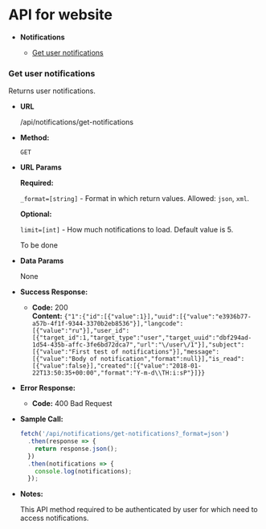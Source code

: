 # API for website

* **Notifications**

  * [Get user notifications](#get-user-notifications)

### Get user notifications

Returns user notifications.

* **URL**

  /api/notifications/get-notifications

* **Method:**

  `GET`
  
*  **URL Params**

   **Required:**
 
   `_format=[string]` - Format in which return values. Allowed: `json`, `xml`.

   **Optional:**
   
   `limit=[int]` - How much notifications to load. Default value is 5.
 
   To be done

* **Data Params**

  None

* **Success Response:**

  * **Code:** 200 <br />
    **Content:** `{"1":{"id":[{"value":1}],"uuid":[{"value":"e3936b77-a57b-4f1f-9344-3370b2eb8536"}],"langcode":[{"value":"ru"}],"user_id":[{"target_id":1,"target_type":"user","target_uuid":"dbf294ad-1d54-435b-affc-3fe6bd72dca7","url":"\/user\/1"}],"subject":[{"value":"First test of notifications"}],"message":[{"value":"Body of notification","format":null}],"is_read":[{"value":false}],"created":[{"value":"2018-01-22T13:50:35+00:00","format":"Y-m-d\\TH:i:sP"}]}}`
 
* **Error Response:**

  * **Code:** 400 Bad Request<br />

* **Sample Call:**

  ```js
  fetch('/api/notifications/get-notifications?_format=json')
    .then(response => {
      return response.json();
    })
    .then(notifications => {
      console.log(notifications);
    });
  ```
* **Notes:**

  This API method required to be authenticated by user for which need to access notifications.